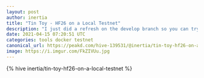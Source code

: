 ```yaml
---
layout: post
author: inertia
title: "Tin Toy - HF26 on a Local Testnet"
description: "I just did a refresh on the develop branch so you can try out the next hardfork, HF26."
date: 2021-04-15 07:20:51 UTC
categories: tools docker testnet
canonical_url: https://peakd.com/hive-139531/@inertia/tin-toy-hf26-on-a-local-testnet
image: https://i.imgur.com/FkZIVUu.jpg
---
```

{% hive inertia/tin-toy-hf26-on-a-local-testnet %}
